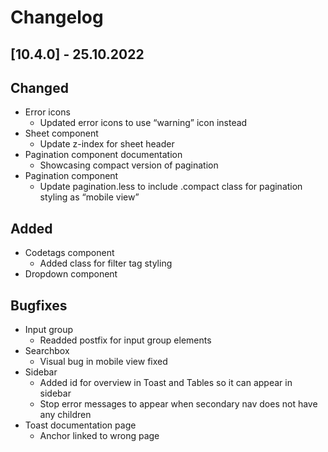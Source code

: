# Changelog

## [10.4.0] - 25.10.2022

## Changed
- Error icons
    - Updated error icons to use “warning” icon instead
- Sheet component
    - Update z-index for sheet header
- Pagination component documentation
    - Showcasing compact version of pagination
- Pagination component
    - Update pagination.less to include .compact class for pagination styling as “mobile view”

## Added
- Codetags component
    - Added class for filter tag styling
- Dropdown component

## Bugfixes
- Input group
    - Readded postfix for input group elements
- Searchbox
    - Visual bug in mobile view fixed
- Sidebar
    - Added id for overview in Toast and Tables so it can appear in sidebar
    - Stop error messages to appear when secondary nav does not have any children
- Toast documentation page
    - Anchor linked to wrong page
